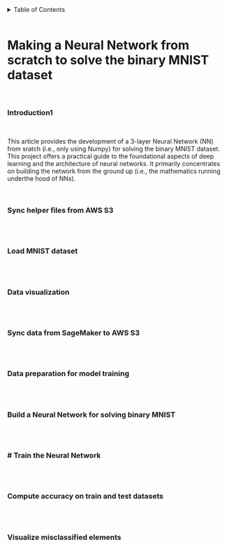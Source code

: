 <details>
  <summary>Table of Contents</summary>
  <ol>
    <li><a href="#introduction">Introduction</a></li>
    <li><a href="#Sync-helper-files-from-AWS-S3">Sync helper files from AWS S3</a></li>
    <li><a href="#Load-MNIST-dataset">Load MNIST dataset</a></li>
    <li><a href="#Data-visualization">Data visualization</a></li>
    <li><a href="#Sync-data-from-SageMaker-to-AWS-S3">Sync data from SageMaker to AWS S3</a></li>
    <li><a href="#Data-preparation-for-model-training">Data preparation for model training</a></li>
    <li><a href="#Build-a-Neural-Network-for-solving-binary-MNIST">Build a Neural Network for solving binary MNIST</a></li>
    <li><a href="#Train-the-Neural-Network">Train the Neural Network</a></li>
    <li><a href="#Compute-accuracy-on-train-and-test-datasets">Compute accuracy on train and test datasets</a></li>
    <li><a href="#Visualize-misclassified-elements">Visualize misclassified elements</a></li>
    <li><a href="#summary">Summary</a></li>
  </ol>
</details>

</br>

# Making a Neural Network from scratch to solve the binary MNIST dataset

</br>

### Introduction1

</br>

This article provides the development of a 3-layer Neural Network (NN) from sratch (i.e., only using Numpy) for solving the binary MNIST dataset. This project offers a practical guide to the foundational aspects of deep learning and the architecture of neural networks. It primarily concentrates on building the network from the ground up (i.e., the mathematics running underthe hood of NNs).


</br>

### Sync helper files from AWS S3

</br>



</br>

### Load MNIST dataset

</br>




</br>

### Data visualization

</br>



</br>

### Sync data from SageMaker to AWS S3

</br>



</br>

### Data preparation for model training

</br>



</br>

### Build a Neural Network for solving binary MNIST

</br>



</br>

### # Train the Neural Network

</br>


</br>

### Compute accuracy on train and test datasets

</br>



</br>

### Visualize misclassified elements

</br>